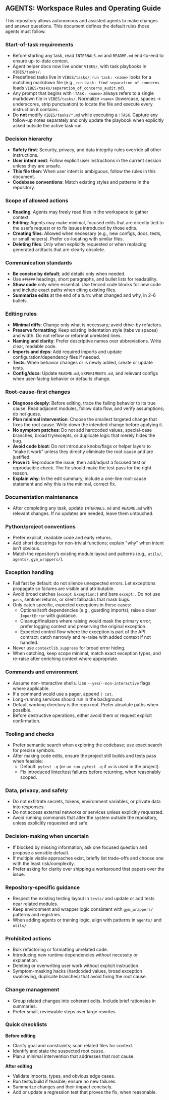 ## AGENTS: Workspace Rules and Operating Guide

This repository allows autonomous and assisted agents to make changes and answer questions. This document defines the default rules those agents must follow.

### Start-of-task requirements
- Before starting any task, read `INTERNALS.md` and `README.md` end-to-end to ensure up-to-date context.
- Agent helper docs now live under `VIBES/`, with task playbooks in `VIBES/tasks/`.
- Predefined tasks live in `VIBES/tasks/`; `run task: <name>` looks for a matching markdown file (e.g., `run task: find separation of concerns` loads `VIBES/tasks/separation_of_concerns_audit.md`).
- Any prompt that begins with `!TASK: <name>` always refers to a single markdown file in `VIBES/tasks/`. Normalize `<name>` (lowercase, spaces → underscores, strip punctuation) to locate the file and execute every instruction it contains.
- Do **not** modify `VIBES/tasks/*.md` while executing a `!TASK`. Capture any follow-up notes separately and only update the playbook when explicitly asked outside the active task run.

### Decision hierarchy
- **Safety first**: Security, privacy, and data integrity rules override all other instructions.
- **User intent next**: Follow explicit user instructions in the current session unless they are unsafe.
- **This file then**: When user intent is ambiguous, follow the rules in this document.
- **Codebase conventions**: Match existing styles and patterns in the repository.

### Scope of allowed actions
- **Reading**: Agents may freely read files in the workspace to gather context.
- **Editing**: Agents may make minimal, focused edits that are directly tied to the user’s request or to fix issues introduced by those edits.
- **Creating files**: Allowed when necessary (e.g., new configs, docs, tests, or small helpers). Prefer co-locating with similar files.
- **Deleting files**: Only when explicitly requested or when replacing generated artifacts that are clearly obsolete.

### Communication standards
- **Be concise by default**; add details only when needed.
- Use `##`/`###` headings, short paragraphs, and bullet lists for readability.
- **Show code** only when essential. Use fenced code blocks for new code and include exact paths when citing existing files.
- **Summarize edits** at the end of a turn: what changed and why, in 2–6 bullets.

### Editing rules
- **Minimal diffs**: Change only what is necessary; avoid drive-by refactors.
- **Preserve formatting**: Keep existing indentation style (tabs vs spaces) and width. Do not reflow or reformat unrelated lines.
- **Naming and clarity**: Prefer descriptive names over abbreviations. Write clear, readable code.
- **Imports and deps**: Add required imports and update configuration/dependency files if needed.
- **Tests**: When behavior changes or is newly added, create or update tests.
- **Config/docs**: Update `README.md`, `EXPERIMENTS.md`, and relevant configs when user-facing behavior or defaults change.

### Root-cause-first changes
- **Diagnose deeply**: Before editing, trace the failing behavior to its true cause. Read adjacent modules, follow data flow, and verify assumptions; do not guess.
- **Plan minimal intervention**: Choose the smallest targeted change that fixes the root cause. Write down the intended change before applying it.
- **No symptom patches**: Do not add hardcoded values, special-case branches, broad try/excepts, or duplicate logic that merely hides the bug.
- **Avoid code bloat**: Do not introduce knobs/flags or helper layers to “make it work” unless they directly eliminate the root cause and are justified.
- **Prove it**: Reproduce the issue, then add/adjust a focused test or reproducible check. The fix should make the test pass for the right reason.
- **Explain why**: In the edit summary, include a one-line root-cause statement and why this is the minimal, correct fix.

### Documentation maintenance
- After completing any task, update `INTERNALS.md` and `README.md` with relevant changes. If no updates are needed, leave them untouched.

### Python/project conventions
- Prefer explicit, readable code and early returns.
- Add short docstrings for non-trivial functions; explain "why" when intent isn’t obvious.
- Match the repository’s existing module layout and patterns (e.g., `utils/`, `agents/`, `gym_wrappers/`).

### Exception handling
- Fail fast by default: do not silence unexpected errors. Let exceptions propagate so failures are visible and attributable.
- Avoid broad catches (`except Exception:`) and bare `except:`. Do not use `pass`, sentinel returns, or silent fallbacks that mask bugs.
- Only catch specific, expected exceptions in these cases:
  - Optional/soft dependencies (e.g., guarding imports); raise a clear `ImportError` with guidance.
  - Cleanup/finalizers where raising would mask the primary error; prefer logging context and preserving the original exception.
  - Expected control flow where the exception is part of the API contract; catch narrowly and re-raise with added context if not handled.
- Never use `contextlib.suppress` for broad error hiding.
- When catching, keep scope minimal, match exact exception types, and re-raise after enriching context where appropriate.

### Commands and environment
- Assume non-interactive shells. Use `--yes`/`--non-interactive` flags where applicable.
- If a command would use a pager, append `| cat`.
- Long-running services should run in the background.
- Default working directory is the repo root. Prefer absolute paths when possible.
- Before destructive operations, either avoid them or request explicit confirmation.

### Tooling and checks
- Prefer semantic search when exploring the codebase; use exact search for precise symbols.
- After making code edits, ensure the project still builds and tests pass when feasible:
  - Default: `pytest -q` (or `uv run pytest -q` if `uv` is used in the project).
  - Fix introduced linter/test failures before returning, when reasonably scoped.

### Data, privacy, and safety
- Do not exfiltrate secrets, tokens, environment variables, or private data into responses.
- Do not access external networks or services unless explicitly requested.
- Avoid running commands that alter the system outside the repository, unless explicitly requested and safe.

### Decision-making when uncertain
- If blocked by missing information, ask one focused question and propose a sensible default.
- If multiple viable approaches exist, briefly list trade-offs and choose one with the least risk/complexity.
 - Prefer asking for clarity over shipping a workaround that papers over the issue.

### Repository-specific guidance
- Respect the existing testing layout in `tests/` and update or add tests near related modules.
- Keep environment and wrapper logic consistent with `gym_wrappers/` patterns and registries.
- When adding agents or training logic, align with patterns in `agents/` and `utils/`.

### Prohibited actions
- Bulk refactoring or formatting unrelated code.
- Introducing new runtime dependencies without necessity or explanation.
- Deleting or overwriting user work without explicit instruction.
 - Symptom-masking hacks (hardcoded values, broad exception swallowing, duplicate branches) that avoid fixing the root cause.

### Change management
- Group related changes into coherent edits. Include brief rationales in summaries.
- Prefer small, reviewable steps over large rewrites.

### Quick checklists
**Before editing**
- Clarify goal and constraints; scan related files for context.
 - Identify and state the suspected root cause.
 - Plan a minimal intervention that addresses that root cause.

**After editing**
- Validate imports, types, and obvious edge cases.
- Run tests/build if feasible; ensure no new failures.
- Summarize changes and their impact concisely.
 - Add or update a regression test that proves the fix, when reasonable.
